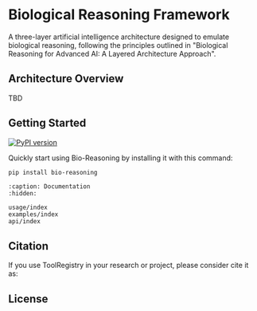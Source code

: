 # Biological Reasoning Framework

A three-layer artificial intelligence architecture designed to emulate biological reasoning, following the principles outlined in "Biological Reasoning for Advanced AI: A Layered Architecture Approach".

## Architecture Overview

TBD

## Getting Started

[![PyPI version](https://badge.fury.io/py/bio-reasoning.svg)](https://badge.fury.io/py/bio-reasoning)

Quickly start using Bio-Reasoning by installing it with this command:

```bash
pip install bio-reasoning
```

```{toctree}
:caption: Documentation
:hidden:

usage/index
examples/index
api/index
```

## Citation

If you use ToolRegistry in your research or project, please consider cite it as:

<!-- ```bibtex
@software{toolregistry2025,
  title={ToolRegistry: A Protocol-Agnostic Tool Management Library for OpenAI-Compatible LLM Applications},
  author={Peng Ding},
  year={2025},
  url={https://github.com/Oaklight/ToolRegistry},
  note={A Python library for unified tool registration, execution, and management across multiple protocols in OpenAI-compatible LLM applications}
}
``` -->

## License

<!-- ToolRegistry is licensed under the **MIT License**. -->
